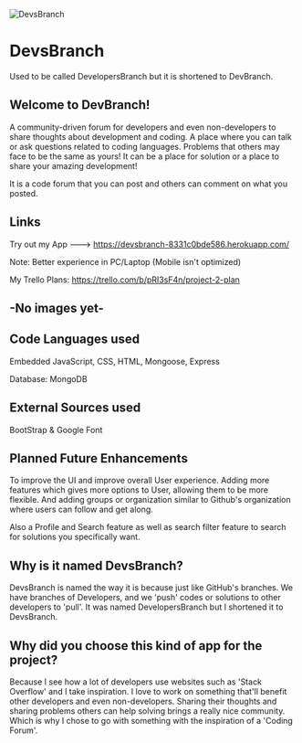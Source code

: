 ![DevsBranch](https://github.com/user-attachments/assets/7e5253bf-3ebf-414c-bba4-09fe8446ab50)
# DevsBranch

Used to be called DevelopersBranch but it is shortened to DevBranch.

## Welcome to DevBranch!
A community-driven forum for developers and even non-developers to share thoughts about development and coding. A place where you can talk or ask questions related to coding languages. Problems that others may face to be the same as yours! It can be a place for solution or a place to share your amazing development! 

It is a code forum that you can post and others can comment on what you posted.

## Links
Try out my App ---> https://devsbranch-8331c0bde586.herokuapp.com/

Note: Better experience in PC/Laptop (Mobile isn't optimized)

My Trello Plans: https://trello.com/b/pRI3sF4n/project-2-plan



## -No images yet-


## Code Languages used
Embedded JavaScript, CSS, HTML, Mongoose, Express

Database: MongoDB

## External Sources used
BootStrap & Google Font

## Planned Future Enhancements
To improve the UI and improve overall User experience. Adding more features which gives more options to User, allowing them to be more flexible. And adding groups or organization similar to Github's organization where users can follow and get along.

Also a Profile and Search feature as well as search filter feature to search for solutions you specifically want.

## Why is it named DevsBranch?
DevsBranch is named the way it is because just like GitHub's branches. We have branches of Developers, and we 'push' codes or solutions to other developers to 'pull'. It was named
DevelopersBranch but I shortened it to DevsBranch.

## Why did you choose this kind of app for the project?
Because I see how a lot of developers use websites such as 'Stack Overflow' and I take inspiration. I love to work on something that'll benefit other developers and even non-developers. Sharing their thoughts and sharing problems others can help solving brings a really nice community. Which is why I chose to go with something with the inspiration of a 'Coding Forum'.


